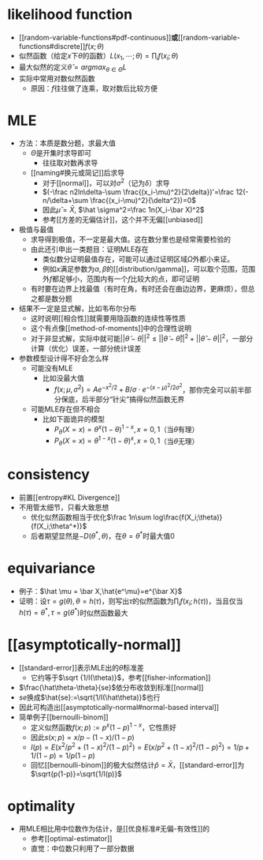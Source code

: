 # likelihood function
- [[random-variable-functions#pdf-continuous]]**或**[[random-variable-functions#discrete]]$f(x;\theta)$
- 似然函数（给定$x$下$\theta$的函数）$L(x_1,\cdots;\theta)=\prod_i f(x_i;\theta)$
- 最大似然的定义$\hat\theta=argmax_{\theta\in \Theta}L$
- 实际中常用对数似然函数
  - 原因：$f$往往做了连乘，取对数后比较方便
# MLE
- 方法：本质是数分题，求最大值
  - $\Theta$是开集时求导即可
    - 往往取对数再求导
  - [[naming#换元或简记]]后求导
    - 对于[[normal]]，可以对$\sigma^2$（记为$\delta$）求导
    - $(-\frac n2ln\delta-\sum \frac{(x_i-\mu)^2}{2\delta})'=\frac 12(-n/\delta+\sum \frac{(x_i-\mu)^2}{\delta^2})=0$
    - 因此$\hat \mu=\bar X$, $\hat \sigma^2=\frac 1n(X_i-\bar X)^2$
    - 参考[[方差的无偏估计]]，这个并不无偏[[unbiased]]
- 极值与最值
  - 求导得到极值，不一定是最大值。这在数分里也是经常需要检验的
  - 由此还引申出一类题目：证明MLE存在
    - 类似数分证明最值存在，可能可以通过证明区域$\Omega$外都小来证。
    - 例如$x$满足参数为$\alpha,\beta$的[[distribution/gamma]]，可以取个范围，范围外$f$都足够小，范围内有一个$f$比较大的点，即可证明
  - 有时要在边界上找最值（有时在角，有时还会在曲边边界，更麻烦），但总之都是数分题
- 结果不一定是显式解，比如韦布尔分布
  - 这时说明[[相合性]]就需要用隐函数的连续性等性质
  - 这个有点像[[method-of-moments]]中的合理性说明
  - 对于非显式解，实际中就可能$||\tilde\theta-\theta||^2\le ||\tilde \theta-\hat\theta||^2+||\hat\theta-\theta||^2$，一部分计算（优化）误差，一部分统计误差
- 参数模型设计得不好会怎么样
  - 可能没有MLE
    - 比如没最大值
      - $f(x;\mu,\sigma^2)=Ae^{-x^2/2}+B/\sigma \cdot e^{-(x-\mu)^2/2\sigma^2}$，那你完全可以前半部分保底，后半部分“针尖”搞得似然函数无界
  - 可能MLE存在但不相合
    - 比如下面诡异的模型
      - $P_\theta(X=x)=\theta^x(1-\theta)^{1-x},x=0,1$（当$\theta$有理）
      - $P_\theta(X=x)=\theta^{1-x}(1-\theta)^x,x=0,1$（当$\theta$无理）
# consistency
- 前置[[entropy#KL Divergence]]
- 不用管太细节，只看大致思想
  - 优化似然函数相当于优化$\frac 1n\sum log\frac{f(X_i;\theta)}{f(X_i;\theta^*)}$
  - 后者期望显然是$-D(\theta^*,\theta)$，在$\theta=\theta^*$时最大值0
# equivariance
- 例子：$\hat \mu = \bar X,\hat{e^\mu}=e^{\bar X}$
- 证明：设$\tau = g(\theta),\theta=h(\tau)$，则写出$\tau$的似然函数为$\prod_i f(x_i;h(\tau))$，当且仅当$h(\tau)=\theta^*,\tau=g(\theta^*)$时似然函数最大
# [[asymptotically-normal]]
- [[standard-error]]表示MLE出的$\hat \theta$标准差
  - 它约等于$\sqrt {1/I(\theta)}$，参考[[fisher-information]]
- $\frac{\hat\theta-\theta}{se}$依分布收敛到标准[[normal]]
- $se$换成$\hat{se}:=\sqrt{1/I(\hat\theta)}$也行
- 因此可构造出[[asymptotically-normal#normal-based interval]]
- 简单例子[[bernoulli-binom]]
  - 定义似然函数$f(x;p):=p^x(1-p)^{1-x}$，它性质好
  - 因此$s(x;p)=x/p-(1-x)/(1-p)$
  - $I(p)=E(x^2/p^2+(1-x)^2/(1-p)^2)=E(x/p^2+(1-x)^2/(1-p)^2)=1/p+1/(1-p)=1/p(1-p)$
  - 回忆[[bernoulli-binom]]的极大似然估计$\hat p = \bar X$，[[standard-error]]为$\sqrt{p(1-p)}=\sqrt{1/I(p)}$
# optimality
- 用MLE相比用中位数作为估计，是[[优良标准#无偏-有效性]]的
  - 参考[[optimal-estimator]]
  - 直觉：中位数只利用了一部分数据
